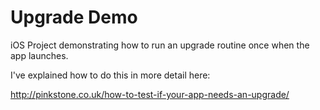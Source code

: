 Upgrade Demo
============

iOS Project demonstrating how to run an upgrade routine once when the app launches.

I've explained how to do this in more detail here:

http://pinkstone.co.uk/how-to-test-if-your-app-needs-an-upgrade/
